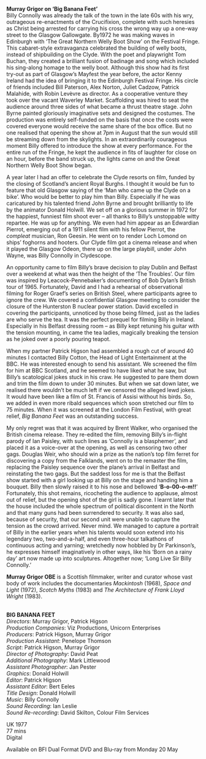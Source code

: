 
**Murray Grigor on ‘Big Banana Feet’**  
Billy Connolly was already the talk of the town in the late 60s with his wry, outrageous re-enactments of the Crucifixion, complete with such heresies as Christ being arrested for carrying his cross the wrong way up a one-way street to the Glasgow Gallowgate. By1972 he was making waves in Edinburgh with ‘The Great Northern Welly Boot Show’ on the Festival Fringe. This cabaret-style extravaganza celebrated the building of welly boots, instead of shipbuilding on the Clyde. With the poet and playwright Tom Buchan, they created a brilliant fusion of badinage and song which included his sing-along homage to the welly boot. Although this show had its first try-out as part of Glasgow’s Mayfest the year before, the actor Kenny Ireland had the idea of bringing it to the Edinburgh Festival Fringe. His circle of friends included Bill Paterson, Alex Norton, Juliet Cadzow, Patrick Malahide, with Robin Levèvre as director. As a cooperative venture they took over the vacant Waverley Market. Scaffolding was hired to seat the audience around three sides of what became a thrust theatre stage. John Byrne painted gloriously imaginative sets and designed the costumes. The production was entirely self-funded on the basis that once the costs were covered everyone would receive the same share of the box office. But no one realised that opening the show at 7pm in August that the sun would still be streaming down from the skylights. In an extraordinarily courageous moment Billy offered to introduce the show at every performance. For the entire run of the Fringe, he kept the audience in fits of laughter for close on an hour, before the band struck up, the lights came on and the Great Northern Welly Boot Show began.

A year later I had an offer to celebrate the Clyde resorts on film, funded by the closing of Scotland’s ancient Royal Burghs. I thought it would be fun to feature that old Glasgow saying of the ‘Man who came up the Clyde on a bike’. Who would be better to play him than Billy. Especially if he was caricatured by his talented friend John Byrne and brought brilliantly to life by the animator Donald Holwill. We set off on a glorious summer in 1972 for the happiest, funniest film shoot ever – all thanks to Billy’s unstoppable witty repartee. He was up for anything. We even had him appear as an Edwardian Pierrot, emerging out of a 1911 silent film with his fellow Pierrot, the _compleat_ musician, Ron Geesin. He went on to render Loch Lomond on ships’ foghorns and hooters. Our Clyde film got a cinema release and when it played the Glasgow Odeon, there up on the large playbill, under John Wayne, was Billy Connolly in Clydescope.

An opportunity came to film Billy’s brave decision to play Dublin and Belfast over a weekend at what was then the height of the ‘The Troubles’. Our film was inspired by Leacock-Pennebaker’s documenting of Bob Dylan’s British tour of 1965. Fortunately, David and I had a rehearsal of observational filming for Roger Graef’s series on British Steel, where participants agree to ignore the crew. We covered a confidential Glasgow meeting to consider the closure of the Hunterston B nuclear power station. David excelled in covering the participants, unnoticed by those being filmed, just as the ladies are who serve the tea. It was the perfect prequel for filming Billy in Ireland. Especially in his Belfast dressing room – as Billy kept retuning his guitar with the tension mounting, in came the tea ladies, magically breaking the tension as he joked over a poorly pouring teapot.

When my partner Patrick Higson had assembled a rough cut of around 40 minutes I contacted Billy Cotton, the Head of Light Entertainment at the BBC. He was interested enough to send his assistant. We screened the film for him at BBC Scotland, and he seemed to have liked what he saw, but Billy’s scatological jokes stuck in his craw. He suggested to pare them down and trim the film down to under 30 minutes. But when we sat down later, we realised there wouldn’t be much left if we censored the alleged lewd jokes. It would have been like a film of St. Francis of Assisi without his birds. So, we added in even more ribald sequences which soon stretched our film to 75 minutes. When it was screened at the London Film Festival, with great relief, _Big Banana Feet_ was an outstanding success.

My only regret was that it was acquired by Brent Walker, who organised the British cinema release. They re-edited the film, removing Billy’s in-flight parody of Ian Paisley, with such lines as ‘Connolly is a blasphemer’, and placed it as a voice-over at the opening, as well as censoring two other gags. Douglas Weir, who should win a prize as the nation’s top film ferret for discovering a copy from the Falklands, went on to the remaster the film, replacing the Paisley sequence over the plane’s arrival in Belfast and reinstating the two gags. But the saddest loss for me is that the Belfast show started with a girl looking up at Billy on the stage and handing him a bouquet. Billy then slowly raised it to his nose and bellowed ‘**B-o-00-o-m!!**’ Fortunately, this shot remains, ricocheting the audience to applause, almost out of relief, but the opening shot of the girl is sadly gone. I learnt later that the house included the whole spectrum of political discontent in the North and that many guns had been surrendered to security. It was also sad, because of security, that our second unit were unable to capture the tension as the crowd arrived. Never mind. We managed to capture a portrait of Billy in the earlier years when his talents would soon extend into his legendary two, two-and-a-half, and even three-hour talkathons of continuous acting and yarning; wretchedly now hobbled by Dr Parkinson’s, he expresses himself imaginatively in other ways, like his ‘Born on a rainy day’ art now made up into sculptures. Altogether now; ‘Long Live Sir BiIly Connolly.’

**Murray Grigor OBE** is a Scottish filmmaker, writer and curator whose vast body of work includes the documentaries _Mackintosh_ (1968), _Space and Light_ (1972), _Scotch Myths_ (1983) and  _The_ _Architecture of Frank Lloyd Wright_ (1983).
<br><br>

**BIG BANANA FEET**  
_Directors_: Murray Grigor, Patrick Higson  
_Production Companies_: Viz Productions,  Unicorn Enterprises  
_Producers_: Patrick Higson, Murray Grigor  
_Production Assistant_: Penelope Thomson  
_Script_: Patrick Higson, Murray Grigor  
_Director of Photography_: David Peat  
_Additional Photography_: Mark Littlewood  
_Assistant Photographer_: Jan Pester  
_Graphics_: Donald Holwill  
_Editor_: Patrick Higson  
_Assistant Editor_: Bert Eeles  
_Title Design_: Donald Holwill  
_Music_: Billy Connolly  
_Sound Recording_: Ian Leslie  
_Sound Re-recording_: David Skilton,  Colour Film Services

UK 1977  
77 mins  
Digital

Available on BFI Dual Format DVD and Blu-ray  from Monday 20 May
<br><br>
<!--stackedit_data:
eyJoaXN0b3J5IjpbLTc2NzU3ODI1NF19
-->